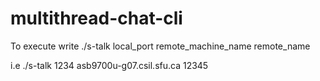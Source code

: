 # multithread-chat-cli

To execute write ./s-talk local_port remote_machine_name remote_name

i.e ./s-talk 1234 asb9700u-g07.csil.sfu.ca 12345